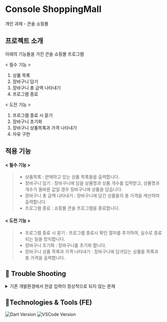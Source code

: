 # Console ShoppingMall
개인 과제 - 콘솔 쇼핑몰

## 프로젝트 소개
아래의 기능들을 가진 콘솔 쇼핑몰 프로그램

< 필수 기능 > 
1. 상품 목록
2. 장바구니 담기
3. 장바구니 총 금액 나타내기
4. 프로그램 종료

< 도전 기능 >
1. 프로그램 종료 시 묻기
2. 장바구니 초기화
3. 장바구니 상품목록과 가격 나타내기
4. 자유 구현

## 적용 기능
#### < 필수 기능 >
>* 상품목록 : 판매하고 있는 상품 목록들을 출력합니다.
>* 장바구니 담기 : 장바구니에 담을 상품명과 상품 개수를 입력받고, 상품명과 개수가 올바른 값일 경우 장바구니에 상품을 담습니다.
>* 장바구니 총 금액 나타내기 : 장바구니에 담긴 상품들의 총 가격을 계산하여 출력합니다.
>* 프로그램 종료 : 쇼핑몰 콘솔 프로그램을 종료합니다.
#### < 도전 기능 >
>* 프로그램 종료 시 묻기 : 프로그램 종료시 확인 절차를 추가하여, 실수로 종료되는 일을 방지합니다.
>* 장바구니 초기화 : 장바구니를 초기화 합니다.
>* 장바구니 상품 목록과 가격 나타내기 : 장바구니에 담겨있는 상품들 목록과 총 가격을 출력합니다.

## 🚨 Trouble Shooting

<details>
<summary>기존 개발환경에서 한글 입력이 정상적으로 되지 않는 문제</summary>
<div markdown="1">

### [TIL - 콘솔 쇼핑몰 (24.10.39)](https://hamiric.tistory.com/39)

 <br>
</div>
</details>

## 📝Technologies & Tools (FE)

![Dart Version](https://img.shields.io/badge/Dart-3.5.4-brightgreen)
![VSCode Version](https://img.shields.io/badge/VSCode-1.95.0-blue)